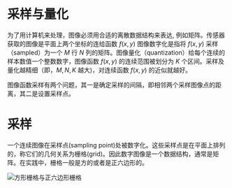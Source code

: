 # 采样与量化

为了用计算机来处理，图像必须用合适的离散数据结构来表达, 例如矩阵。传感器获取的图像是平面上两个坐标的连给函数 $f(x, y)$ 图像数字化是指将 $f(x, y)$ 采样（sampled）为一个 $M$ 行 $N$ 列的矩阵。图像量化（quantization）给每个连续的样本数值一个整数数字，图像函数 $f(x, y)$ 的连续范围被划分为 $K$ 个区间。采样及量化越精细（即，$M, N, K$ 越大)，对连续函数 $f(x, y)$ 的近似就越好。

图像函数采样有两个问题，其一是确定采样的间隔，即相邻两个采样图像点的距离，其二是设置采样点。

# 采样

一个连续图像在采样点(sampling point)处被数字化。这些采样点是在平面上排列的，称它们的几何关系为栅格(grid)。因此数字图像是一个数据结构，通常是矩阵。在实践中，栅格一般是方的或者是正六边形的。

![方形栅格与正六边形栅格](https://s1.ax1x.com/2020/11/05/B2w55Q.png)
